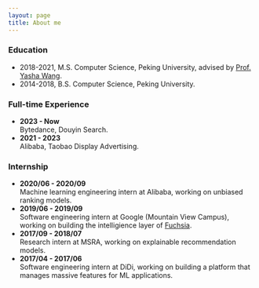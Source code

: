 ```yaml
---
layout: page
title: About me
---
```

### Education
* 2018-2021, M.S. Computer Science, Peking University, advised by [Prof. Yasha Wang](https://faculty.pku.edu.cn/wangyasha/en/index.htm).
* 2014-2018, B.S. Computer Science, Peking University.

### Full-time Experience
* **2023 - Now**<br>
  Bytedance, Douyin Search.
* **2021 - 2023**<br>
  Alibaba, Taobao Display Advertising.

### Internship
* **2020/06 - 2020/09**<br>
  Machine learning engineering intern at Alibaba, working on unbiased ranking models.
* **2019/06 - 2019/09**<br>
  Software engineering intern at Google (Mountain View Campus), working on building the intelligience layer of [Fuchsia](https://en.wikipedia.org/wiki/Google_Fuchsia).
* **2017/09 - 2018/07**<br> 
Research intern at MSRA, working on explainable recommendation models. 
* **2017/04 - 2017/06**<br>
Software engineering intern at DiDi, working on building a platform that manages massive features for ML applications.
